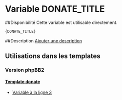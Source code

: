 # Variable DONATE_TITLE

##Disponibilité
Cette variable est utilisable directement.

```html
{DONATE_TITLE}
```

##Description
[Ajouter une description](https://fa-tvars.appspot.com/var/DONATE_TITLE)

## Utilisations dans les templates

### Version phpBB2

#### [Template donate](subsilver/donate.md#readme)
* [Variable &agrave; la ligne 3](../subsilver/donate.tpl#L3)